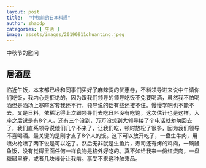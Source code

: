```yaml
---
layout: post
title:  "中秋前的日本料理"
author: zhaodp
categories: [ 生活 ]
image: assets/images/20190911chuanting.jpeg
---
```


中秋节的慰问


## 居酒屋

临近午饭，本来都已经和同事们买好了麻辣烫的优惠券，不料领导进来说中午请你们吃饭，我内心是拒绝的，因为跟我们领导的领导吃饭不免要喝酒，虽然我不怕喝酒但是酒场上寒暄客套我还不行，领导说的话有些还接不住。慢慢学吧也不能不去。又是日料，依稀记得上次跟领导们去吃日料没有吃饱，这次估计也是这样。入座之后说是有8个人，还有三个没到，万万没想到大领导接了个电话就匆匆回去了，我们直系领导说他们几个不来了，让我们吃，顿时放松了很多，因为我们领导不喜喝酒。最关键的是刚才点了8个人的饭。这下可以放开吃了，一盘生牛肉，用喷火枪喷了两下说是可以吃了。然后无非就是生鱼片，寿司还有烤的鸡肉，一碗鳗鱼饭，没有觉得里面任何一样食物是格外好吃的。真不如给我来一份红烧肉，一盘糖醋里脊，或者几块棒骨让我啃。享受不来这种舶来品。

